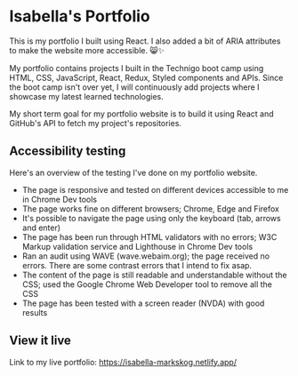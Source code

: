 # Isabella's Portfolio

This is my portfolio I built using React. I also added a bit of ARIA attributes to make the website more accessible. 😸✨

My portfolio contains projects I built in the Technigo boot camp using HTML, CSS, JavaScript, React, Redux, Styled components and APIs. Since the boot camp isn't over yet, I will continuously add projects where I showcase my latest learned technologies. 

My short term goal for my portfolio website is to build it using React and GitHub's API to fetch my project's repositories. 


## Accessibility testing

Here's an overview of the testing I've done on my portfolio website. 

- The page is responsive and tested on different devices accessible to me in Chrome Dev tools
- The page works fine on different browsers; Chrome, Edge and Firefox
- It's possible to navigate the page using only the keyboard (tab, arrows and enter)
- The page has been run through HTML validators with no errors; W3C Markup validation service and Lighthouse in Chrome Dev tools
- Ran an audit using WAVE (wave.webaim.org); the page received no errors. There are some contrast errors that I intend to fix asap.
- The content of the page is still readable and understandable without the CSS; used the Google Chrome Web Developer tool to remove all the CSS
- The page has been tested with a screen reader (NVDA) with good results


## View it live

Link to my live portfolio: https://isabella-markskog.netlify.app/